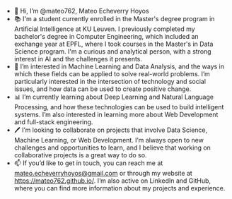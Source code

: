 - 👋 Hi, I’m @mateo762, Mateo Echeverry Hoyos
- 📚 I'm a student currently enrolled in the Master's degree program in Artificial Intelligence at KU Leuven. I previously completed my bachelor's degree in Computer Engineering, which included an exchange year at EPFL, where I took courses in the Master's in Data Science program. I'm a curious and analytical person, with a strong interest in AI and the challenges it presents.
- 👀 I’m interested in Machine Learning and Data Analysis, and the ways in which these fields can be applied to solve real-world problems. I’m particularly interested in the intersection of technology and social issues, and how data can be used to create positive change.
- 📊 I’m currently learning about Deep Learning and Natural Language Processing, and how these technologies can be used to build intelligent systems. I’m also interested in learning more about Web Development and full-stack engineering.
- 🖊️ I’m looking to collaborate on projects that involve Data Science, Machine Learning, or Web Development. I’m always open to new challenges and opportunities to learn, and I believe that working on collaborative projects is a great way to do so.
- 📫 If you’d like to get in touch, you can reach me at mateo.echeverryhoyos@gmail.com or through my website at https://mateo762.github.io/. I’m also active on LinkedIn and GitHub, where you can find more information about my projects and experience.

<!---
mateo762/mateo762 is a ✨ special ✨ repository because its `README.md` (this file) appears on your GitHub profile.
You can click the Preview link to take a look at your changes.
--->
